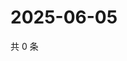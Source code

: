 # 2025-06-05

共 0 条

<!-- BEGIN ZHIHUVIDEO -->
<!-- 最后更新时间 Thu Jun 05 2025 14:17:28 GMT+0800 (China Standard Time) -->

<!-- END ZHIHUVIDEO -->
